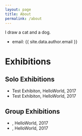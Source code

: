 ```yaml
---
layout: page
title: About
permalink: /about
---
```


I draw a cat and a dog.

- email: {{ site.data.author.email }}

# Exhibitions

## Solo Exhibitions

- Test Exhibiton, HelloWorld, 2017
- Test Exhibiton, HelloWorld, 2017

## Group Exhibitions

- <Test Exhibiton>, HelloWorld, 2017
- <Test Exhibiton>, HelloWorld, 2017
